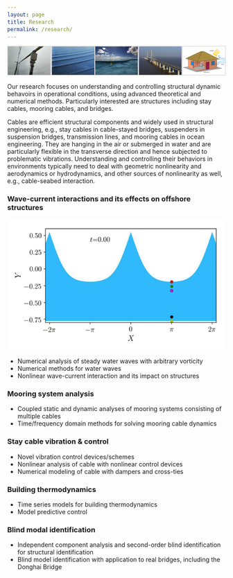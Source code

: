 ```yaml
---
layout: page
title: Research
permalink: /research/
---
```

![](/resources/topics.png)

Our research focuses on understanding and controlling structural dynamic behavoirs in operational conditions, using advanced theoretical and numerical methods. Particularly interested are structures including stay cables, mooring cables, and bridges. 

Cables are efficient structural components and widely used in structural engineering, e.g., stay cables in cable-stayed bridges, suspenders in suspension bridges, transmission lines, and mooring cables in ocean engineering. They are hanging in the air or submerged in water and are particularly flexible in the transverse direction and hence subjected to problematic vibrations. Understanding and controlling their behaviors in environments typically need to deal with geometric nonlinearity and aerodynamics or hydrodynamics, and other sources of nonlinearity as well, e.g., cable-seabed interaction.

### Wave-current interactions and its effects on offshore structures
![](/resources/waterparticlepath.gif)
- Numerical analysis of steady water waves with arbitrary vorticity
- Numerical methods for water waves
- Nonlinear wave-current interaction and its impact on structures

### Mooring system analysis
- Coupled static and dynamic analyses of mooring systems consisting of multiple cables
- Time/frequency domain methods for solving mooring cable dynamics

### Stay cable vibration & control
- Novel vibration control devices/schemes
- Nonlinear analysis of cable with nonlinear control devices
- Numerical modeling of cable with dampers and cross-ties

### Building thermodynamics
- Time series models for building thermodynamics
- Model predictive control

### Blind modal identification
- Independent component analysis and second-order blind identification for structural identification
- Blind model identification with application to real bridges, including the Donghai Bridge
